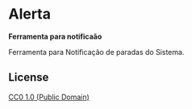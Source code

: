 # Alerta

**Ferramenta para notificaão**

Ferramenta para Notificação de paradas do Sistema.

## License

[CC0 1.0 (Public Domain)](LICENSE.md)
